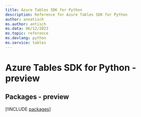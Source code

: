 ```yaml
---
title: Azure Tables SDK for Python
description: Reference for Azure Tables SDK for Python
author: annatisch
ms.author: antisch
ms.data: 06/12/2023
ms.topic: reference
ms.devlang: python
ms.service: tables
---
```

# Azure Tables SDK for Python - preview
## Packages - preview
[!INCLUDE [packages](tables-index.md)]